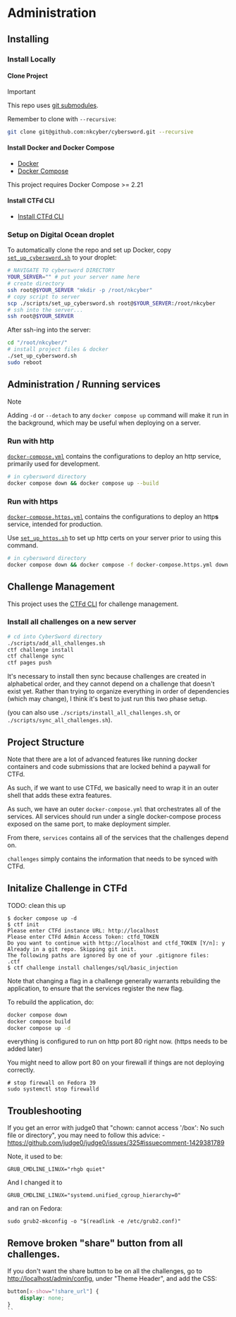 # Administration

## Installing

### Install Locally

#### Clone Project

> [!IMPORTANT]
> This repo uses [git submodules](https://git-scm.com/book/en/v2/Git-Tools-Submodules).
>
> Remember to clone with `--recursive`:
> ```bash
> git clone git@github.com:nkcyber/cybersword.git --recursive
> ```

#### Install Docker and Docker Compose

- [Docker](https://docs.docker.com/get-docker/)
- [Docker Compose](https://docs.docker.com/compose/install/)

This project requires Docker Compose >= 2.21

#### Install CTFd CLI

- [Install CTFd CLI](https://github.com/CTFd/ctfcli?tab=readme-ov-file#installation-and-usage)

### Setup on Digital Ocean droplet

To automatically clone the repo and set up Docker, copy [`set_up_cybersword.sh`](../scripts/set_up_cybersword.sh) to your droplet:

```bash
# NAVIGATE TO cybersword DIRECTORY
YOUR_SERVER="" # put your server name here
# create directory
ssh root@$YOUR_SERVER "mkdir -p /root/nkcyber"
# copy script to server
scp ./scripts/set_up_cybersword.sh root@$YOUR_SERVER:/root/nkcyber
# ssh into the server...
ssh root@$YOUR_SERVER
```
After ssh-ing into the server:
```bash
cd "/root/nkcyber/"
# install project files & docker
./set_up_cybersword.sh
sudo reboot
```

## Administration / Running services

> [!NOTE]
> Adding `-d` or `--detach` to any `docker compose up` command will make it run in the background, which may be useful when deploying on a server.

### Run with http

[`docker-compose.yml`](../docker-compose.yml) contains the configurations to deploy an http service, primarily used for development.

```bash
# in cybersword directory
docker compose down && docker compose up --build
```

### Run with https

[`docker-compose.https.yml`](../docker-compose.https.yml) contains the configurations to deploy an http**s** service, intended for production.

Use [`set_up_https.sh`](../scripts/set_up_https.sh) to set up http certs on your server prior to using this command.

```bash
# in cybersword directory
docker compose down && docker compose -f docker-compose.https.yml down && docker compose -f docker-compose.https.yml up --build
```

## Challenge Management

This project uses the [CTFd CLI](https://github.com/CTFd/ctfcli) for challenge management.

### Install all challenges on a new server

```bash
# cd into CyberSword directory
./scripts/add_all_challenges.sh
ctf challenge install
ctf challenge sync
ctf pages push
```

It's necessary to install then sync because challenges are created in alphabetical order, and they cannot depend on a challenge that doesn't exist yet.
Rather than trying to organize everything in order of dependencies (which may change), I think it's best to just run this two phase setup.

(you can also use `./scripts/install_all_challenges.sh`, or ``./scripts/sync_all_challenges.sh``).

## Project Structure

Note that there are a lot of advanced features like running docker containers and code submissions that are locked behind a paywall for CTFd.

As such, if we want to use CTFd, we basically need to wrap it in an outer shell that adds these extra features.

As such, we have an outer `docker-compose.yml` that orchestrates all of the services.
All services should run under a single docker-compose process exposed on the same port, to make deployment simpler.

From there, `services` contains all of the services that the challenges depend on.

`challenges` simply contains the information that needs to be synced with CTFd.

## Initalize Challenge in CTFd

TODO: clean this up

```
$ docker compose up -d
$ ctf init
Please enter CTFd instance URL: http://localhost
Please enter CTFd Admin Access Token: ctfd_TOKEN
Do you want to continue with http://localhost and ctfd_TOKEN [Y/n]: y
Already in a git repo. Skipping git init.
The following paths are ignored by one of your .gitignore files:
.ctf
$ ctf challenge install challenges/sql/basic_injection
```

Note that changing a flag in a challenge generally warrants rebuilding the application, to ensure that the services register the new flag.

To rebuild the application, do:

```bash
docker compose down
docker compose build
docker compose up -d
```

everything is configured to run on http port 80 right now. (https needs to be added later)

You might need to allow port 80 on your firewall if things are not deploying correctly.

```
# stop firewall on Fedora 39
sudo systemctl stop firewalld
```



## Troubleshooting

If you get an error with judge0 that "chown: cannot access '/box': No such file or directory", you may need to follow this advice:
    - <https://github.com/judge0/judge0/issues/325#issuecomment-1429381789>

Note, it used to be:
```
GRUB_CMDLINE_LINUX="rhgb quiet"
```

And I changed it to
```
GRUB_CMDLINE_LINUX="systemd.unified_cgroup_hierarchy=0"
```
and ran on Fedora:
```
sudo grub2-mkconfig -o "$(readlink -e /etc/grub2.conf)"
```


## Remove broken "share" button from all challenges.

If you don't want the share button to be on all the challenges, go to <http://localhost/admin/config>, under "Theme Header", and add the CSS:

```css
button[x-show="!share_url"] {
    display: none;
}
``


